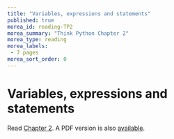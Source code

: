 ```yaml
---
title: "Variables, expressions and statements"
published: true
morea_id: reading-TP2
morea_summary: "Think Python Chapter 2"
morea_type: reading
morea_labels:
 - 7 pages
morea_sort_order: 0
---
```

# Variables, expressions and statements

Read [Chapter 2](http://www.greenteapress.com/thinkpython/html/thinkpython003.html). A PDF version is also [available]({{site.baseurl}}/morea/materials/thinkpython.pdf).